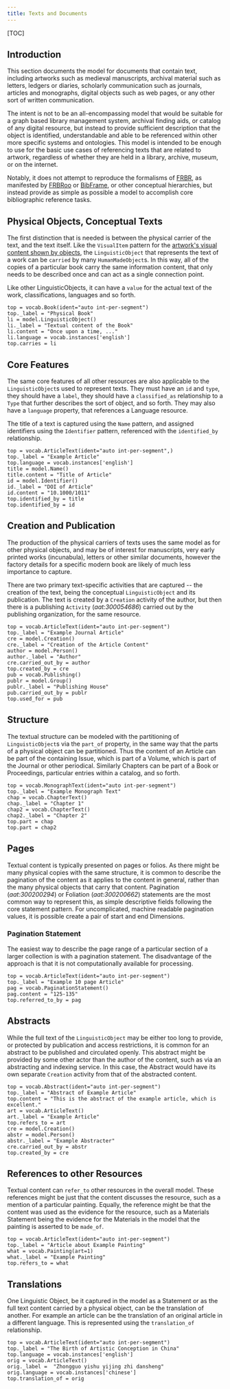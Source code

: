 ```yaml
---
title: Texts and Documents
---
```


[TOC]

## Introduction

This section documents the model for documents that contain text, including artworks such as medieval manuscripts, archival material such as letters, ledgers or diaries, scholarly communication such as journals, articles and monographs, digital objects such as web pages, or any other sort of written communication.

The intent is not to be an all-encompassing model that would be suitable for a graph based library management system, archival finding aids, or catalog of any digital resource, but instead to provide sufficient description that the object is identified, understandable and able to be referenced within other more specific systems and ontologies.  This model is intended to be enough to use for the basic use cases of referencing texts that are related to artwork, regardless of whether they are held in a library, archive, museum, or on the internet.

Notably, it does not attempt to reproduce the formalisms of [FRBR](https://www.ifla.org/node/2016), as manifested by [FRBRoo](https://www.ifla.org/publications/node/11240) or [BibFrame](http://www.loc.gov/bibframe/docs/index.html), or other conceptual hierarchies, but instead provide as simple as possible a model to accomplish core bibliographic reference tasks. 

## Physical Objects, Conceptual Texts

The first distinction that is needed is between the physical carrier of the text, and the text itself.  Like the `VisualItem` pattern for the [artwork's visual content shown by objects](/model/object/aboutness/#depiction), the `LinguisticObject` that represents the text of a work can be `carried` by many `HumanMadeObject`s.  In this way, all of the copies of a particular book carry the same information content, that only needs to be described once and can act as a single connection point.

Like other LinguisticObjects, it can have a `value` for the actual text of the work, classifications, languages and so forth.

```crom
top = vocab.Book(ident="auto int-per-segment")
top._label = "Physical Book"
li = model.LinguisticObject()
li._label = "Textual content of the Book"
li.content = "Once upon a time, ..."
li.language = vocab.instances['english']
top.carries = li
```

## Core Features

The same core features of all other resources are also applicable to the `LinguisticObject`s used to represent texts.  They must have an `id` and `type`, they should have a `label`, they should have a `classified_as` relationship to a `Type` that further describes the sort of object, and so forth. They may also have a `language` property, that references a Language resource.

The title of a text is captured using the `Name` pattern, and assigned identifiers using the `Identifier` pattern, referenced with the `identified_by` relationship.

```crom
top = vocab.ArticleText(ident="auto int-per-segment",)
top._label = "Example Article"
top.language = vocab.instances['english']
title = model.Name()
title.content = "Title of Article"
id = model.Identifier()
id._label = "DOI of Article"
id.content = "10.1000/1011"
top.identified_by = title
top.identified_by = id
```


## Creation and Publication

The production of the physical carriers of texts uses the same model as for other physical objects, and may be of interest for manuscripts, very early printed works (incunabula), letters or other similar documents, however the factory details for a specific modern book are likely of much less importance to capture.

There are two primary text-specific activities that are captured -- the creation of the text, being the conceptual `LinguisticObject` and its publication.  The text is created by a `Creation` activity of the author, but then there is a publishing `Activity` (_aat:300054686_) carried out by the publishing organization, for the same resource. 

```crom
top = vocab.ArticleText(ident="auto int-per-segment")
top._label = "Example Journal Article"
cre = model.Creation()
cre._label = "Creation of the Article Content"
author = model.Person()
author._label = "Author"
cre.carried_out_by = author
top.created_by = cre
pub = vocab.Publishing()
publr = model.Group()
publr._label = "Publishing House"
pub.carried_out_by = publr
top.used_for = pub
```

## Structure

The textual structure can be modeled with the partitioning of `LinguisticObject`s via the `part_of` property, in the same way that the parts of a physical object can be partitioned.  Thus the content of an Article can be part of the containing Issue, which is part of a Volume, which is part of the Journal or other periodical.  Similarly Chapters can be part of a Book or Proceedings, particular entries within a catalog, and so forth. 

```crom
top = vocab.MonographText(ident="auto int-per-segment")
top._label = "Example Monograph Text"
chap = vocab.ChapterText()
chap._label = "Chapter 1"
chap2 = vocab.ChapterText()
chap2._label = "Chapter 2"
top.part = chap
top.part = chap2
```

## Pages

Textual content is typically presented on pages or folios. As there might be many physical copies with the same structure, it is common to describe the pagination of the content as it applies to the content in general, rather than the many physical objects that carry that content.  Pagination (_aat:300200294_) or Foliation (_aat:300200662_) statements are the most common way to represent this, as simple descriptive fields following the core statement pattern. For uncomplicated, machine readable pagination values, it is possible create a pair of start and end Dimensions.

### Pagination Statement

The easiest way to describe the page range of a particular section of a larger collection is with a pagination statement.  The disadvantage of the approach is that it is not computationally available for processing.

```crom
top = vocab.ArticleText(ident="auto int-per-segment")
top._label = "Example 10 page Article"
pag = vocab.PaginationStatement()
pag.content = "125-135"
top.referred_to_by = pag
```


## Abstracts

While the full text of the `LinguisticObject` may be either too long to provide, or protected by publication and access restrictions, it is common for an abstract to be published and circulated openly.  This abstract might be provided by some other actor than the author of the content, such as via an abstracting and indexing service.  In this case, the Abstract would have its own separate `Creation` activity from that of the abstracted content.

```crom
top = vocab.Abstract(ident="auto int-per-segment")
top._label = "Abstract of Example Article"
top.content = "This is the abstract of the example article, which is excellent."
art = vocab.ArticleText()
art._label = "Example Article"
top.refers_to = art
cre = model.Creation()
abstr = model.Person()
abstr._label = "Example Abstracter"
cre.carried_out_by = abstr
top.created_by = cre
```

## References to other Resources

Textual content can `refer_to` other resources in the overall model. These references might be just that the content discusses the resource, such as a mention of a particular painting.  Equally, the reference might be that the content was used as the evidence for the resource, such as a Materials Statement being the evidence for the Materials in the model that the painting is asserted to be `made_of`. 

```crom
top = vocab.ArticleText(ident="auto int-per-segment")
top._label = "Article about Example Painting"
what = vocab.Painting(art=1)
what._label = "Example Painting"
top.refers_to = what
```

## Translations

One Linguistic Object, be it captured in the model as a Statement or as the full text content carried by a physical object, can be the translation of another. For example an article can be the translation of an original article in a different language. This is represented using the `translation_of` relationship.

```crom
top = vocab.ArticleText(ident="auto int-per-segment")
top._label = "The Birth of Artistic Conception in China"
top.language = vocab.instances['english']
orig = vocab.ArticleText()
orig._label =  "Zhongguo yishu yijing zhi dansheng"
orig.language = vocab.instances['chinese']
top.translation_of = orig
```
